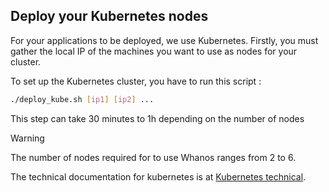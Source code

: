 ## Deploy your Kubernetes nodes

For your applications to be deployed, we use Kubernetes.
Firstly, you must gather the local IP of the machines you want to use as nodes for your cluster.

To set up the Kubernetes cluster, you have to run this script :
```bash
./deploy_kube.sh [ip1] [ip2] ...
```
This step can take 30 minutes to 1h depending on the number of nodes

> [!warning]
> The number of nodes required for to use Whanos ranges from 2 to 6.

The technical documentation for kubernetes is at [Kubernetes technical](Kubernetes%20technical.md).
